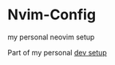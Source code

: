 # Nvim-Config
my personal neovim setup

Part of my personal [dev setup](https://github.com/tsharkey/.dotfiles)
